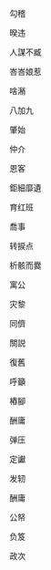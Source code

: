 勾稽

暌违

人謀不臧

峇峇娘惹

啥潲

八加九

肇始

仲介

恩客

鉅細靡遺

育红班

喬事

转捩点

析骸而爨

寓公

灾黎

同儕

關説

復舊

呼籲

樁腳

酬庸

弹压

定讞

发轫

酬庸

公帑

负笈

政次
